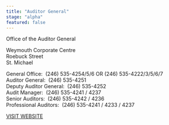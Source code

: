 ```yaml
---
title: "Auditor General"
stage: "alpha"
featured: false
---
```


Office of the Auditor General

Weymouth Corporate Centre  
Roebuck Street  
St. Michael   

General Office:  (246) 535-4254/5/6 OR (246) 535-4222/3/5/6/7  
Auditor General:  (246) 535-4251  
Deputy Auditor General:  (246) 535-4252  
Audit Manager:  (246) 535-4241 / 4237  
Senior Auditors:  (246) 535-4242 / 4236  
Professional Auditors:  (246) 535-4241 / 4233 / 4237   

[VISIT WEBSITE](https://bao.gov.bb)